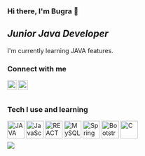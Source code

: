 ### Hi there, I'm **Bugra** :wave:
## *Junior Java Developer*

I'm currently learning JAVA features. 

### Connect with me

[<img height="22" src="https://unpkg.com/simple-icons@v5/icons/linkedin.svg" align="left" />][linkedin]

[<img height="22" src="https://unpkg.com/simple-icons@v5/icons/linktree.svg" align="left" />][carrd]

<br><br>

### Tech I use and learning

<img align="left" alt="JAVA" src="https://seeklogo.com/images/J/java-logo-7F8B35BAB3-seeklogo.com.png" height="40">

<img align="left" alt="JavaScript" src="https://upload.wikimedia.org/wikipedia/commons/9/99/Unofficial_JavaScript_logo_2.svg" height="40">

<img align="left" alt="REACT" src="https://cdn.freelogovectors.net/wp-content/uploads/2018/12/react_logo.png" height="40">

<img align="left" alt="MySQL" src="https://www.mysql.com/common/logos/logo-mysql-170x115.png" height="40">

<img align="left" alt="Spring Boot" src="https://brandslogos.com/wp-content/uploads/images/large/spring-logo.png" height="40">

<img align="left" alt="Bootstrap" src="https://upload.wikimedia.org/wikipedia/commons/b/b2/Bootstrap_logo.svg" height="40">

<img align="left" alt="C" src="https://upload.wikimedia.org/wikipedia/commons/1/18/C_Programming_Language.svg" height="40">

<br><br>

![](https://komarev.com/ghpvc/?username=periq&color=brightgreen)

[linkedin]: https://www.linkedin.com/in/bugramurat/
[carrd]: https://periq.carrd.co
